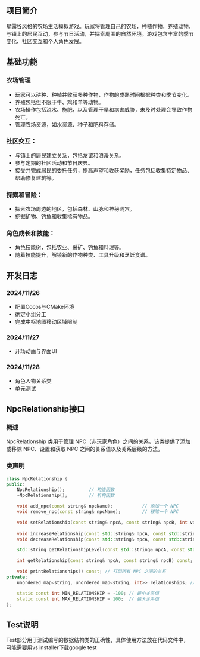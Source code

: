 ## 项目简介

星露谷风格的农场生活模拟游戏。玩家将管理自己的农场，种植作物，养殖动物，与镇上的居民互动，参与节日活动，并探索周围的自然环境。游戏包含丰富的季节变化、社区交互和个人角色发展。

## 基础功能

### 农场管理
- 玩家可以耕种、种植并收获多种作物，作物的成熟时间根据种类和季节变化。
- 养殖包括但不限于牛、鸡和羊等动物。
- 农场操作包括浇水、施肥，以及管理干旱和病害威胁，未及时处理会导致作物死亡。
- 管理农场资源，如水资源、种子和肥料存储。
### 社区交互：
- 与镇上的居民建立关系，包括友谊和浪漫关系。
- 参与定期的社区活动和节日庆典。
- 接受并完成居民的委托任务，提高声望和收获奖励，任务包括收集特定物品、帮助修复建筑等。
### 探索和冒险：
- 探索农场周边的地区，包括森林、山脉和神秘洞穴。
- 挖掘矿物、钓鱼和收集稀有物品。
### 角色成长和技能：
- 角色技能树，包括农业、采矿、钓鱼和料理等。
- 随着技能提升，解锁新的作物种类、工具升级和烹饪食谱。

## 开发日志

### 2024/11/26
* 配置Cocos与CMake环境
* 确定小组分工
* 完成中枢地图移动区域限制

### 2024/11/27
* 开场动画与界面UI

### 2024/11/28
* 角色人物关系类
* 单元测试

## NpcRelationship接口

### 概述
NpcRelationship 类用于管理 NPC（非玩家角色）之间的关系。该类提供了添加或移除 NPC、设置和获取 NPC 之间的关系值以及关系层级的方法。

### 类声明
```cpp
class NpcRelationship {  
public:  
    NpcRelationship();         // 构造函数  
    ~NpcRelationship();        // 析构函数  

    void add_npc(const string& npcName);           // 添加一个 NPC  
    void remove_npc(const string& npcName);        // 移除一个 NPC  

    void setRelationship(const string& npcA, const string& npcB, int value); // 设置两个 NPC 之间的关系值  
    
    void increaseRelationship(const std::string& npcA, const std::string& npcB, int amount); // 增加关系值  
    void decreaseRelationship(const std::string& npcA, const std::string& npcB, int amount); // 减少关系值  

    std::string getRelationshipLevel(const std::string& npcA, const std::string& npcB) const; // 获取 NPC 之间关系等级，此处分为四种，可用于设计与主角的交互行为  

    int getRelationship(const string& npcA, const string& npcB) const; // 获取 NPC 之间的关系值  

    void printRelationships() const; // 打印所有 NPC 之间的关系  
private:  
    unordered_map<string, unordered_map<string, int>> relationships; // 存储 NPC 之间的关系  

    static const int MIN_RELATIONSHIP = -100; // 最小关系值  
    static const int MAX_RELATIONSHIP = 100;  // 最大关系值  
};
```

## Test说明

Test部分用于测试编写的数据结构类的正确性，具体使用方法放在代码文件中，可能需要用vs installer下载google test
